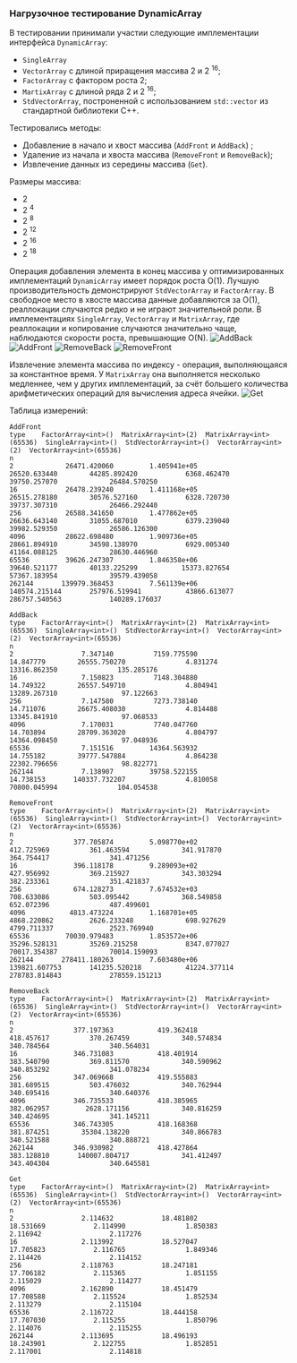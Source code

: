 ### Нагрузочное тестирование DynamicArray 

В тестировании принимали участии следующие имплементации интерфейса `DynamicArray`:
* `SingleArray`
* `VectorArray` с длиной приращения массива 2 и 2 <sup>16</sup>;
* `FactorArray` с фактором роста 2;
* `MartixArray` с длиной ряда 2 и 2 <sup>16</sup>;
* `StdVectorArray`, построненной с использованием `std::vector` из стандартной библиотеки С++.

Тестировались методы:
* Добавление в начало и хвост массива (`AddFront` и `AddBack`) ;
* Удаление из начала и хвоста массива (`RemoveFront` и `RemoveBack`);
* Извлечение данных из середины массива (`Get`).

Размеры массива:
* 2
* 2 <sup>4</sup>
* 2 <sup>8</sup>
* 2 <sup>12</sup>
* 2 <sup>16</sup>
* 2 <sup>18</sup>

Операция добавления элемента в конец массива у оптимизированных имплементаций `DynamicArray` имеет порядок роста O(1). 
Лучшую производительность демонстрируют `StdVectorArray` и `FactorArray`. В свободное место в хвосте массива данные добавляются за O(1),
реаллокации случаются редко и не играют значительной роли. В имплементациях `SingleArray`, `VectorArray` и `MatrixArray`,
где реаллокации и копирование случаются значительно чаще, наблюдаются скорости роста, превышающие O(N).
![AddBack](https://github.com/vitalyisaev2/algo-2019-04/blob/master/02_data_structures/report/AddBack.png)
![AddFront](https://github.com/vitalyisaev2/algo-2019-04/blob/master/02_data_structures/report/AddFront.png)
![RemoveBack](https://github.com/vitalyisaev2/algo-2019-04/blob/master/02_data_structures/report/RemoveBack.png)
![RemoveFront](https://github.com/vitalyisaev2/algo-2019-04/blob/master/02_data_structures/report/RemoveFront.png)

Извлечение элемента массива по индексу - операция, выполняющаяся за константное время. У `MatrixArray` она 
выполняется несколько медленнее, чем у других имплементаций, за счёт большего количества арифметических операций для вычисления адреса ячейки.
![Get](https://github.com/vitalyisaev2/algo-2019-04/blob/master/02_data_structures/report/Get.png)

Таблица измерений:
```
AddFront
type    FactorArray<int>()  MatrixArray<int>(2)  MatrixArray<int>(65536)  SingleArray<int>()  StdVectorArray<int>()  VectorArray<int>(2)  VectorArray<int>(65536)
n                                                                                                                                                                
2             26471.420060         1.405941e+05             26520.633440        44285.892420            6368.462470         39750.257070             26484.570250
16            26478.239240         1.411168e+05             26515.278180        30576.527160            6328.720730         39737.307310             26466.292440
256           26588.341650         1.477862e+05             26636.643140        31055.687010            6379.239040         39982.529350             26586.126300
4096          28622.698480         1.909736e+05             28661.894910        34598.138970            6929.005340         41164.088125             28630.446960
65536         39626.247307         1.846358e+06             39640.521177        40133.225299           15373.827654         57367.183954             39579.439058
262144       139979.368453         7.561139e+06            140574.215144       257976.519941           43866.613077        286757.540563            140289.176037

AddBack
type    FactorArray<int>()  MatrixArray<int>(2)  MatrixArray<int>(65536)  SingleArray<int>()  StdVectorArray<int>()  VectorArray<int>(2)  VectorArray<int>(65536)
n                                                                                                                                                                
2                 7.347140          7159.775590                14.847779        26555.750270               4.831274         13316.862350               135.285176
16                7.150823          7148.304880                14.749322        26557.549710               4.804941         13289.267310                97.122663
256               7.147580          7273.738140                14.711076        26675.408030               4.814488         13345.841910                97.068533
4096              7.170031          7740.047760                14.703894        28709.363020               4.804797         14364.098450                97.048936
65536             7.151516         14364.563932                14.755182        39777.547884               4.864238         22302.796656                98.822771
262144            7.138907         39758.522155                14.738153       140337.732207               4.810058         70800.045994               104.054538

RemoveFront
type    FactorArray<int>()  MatrixArray<int>(2)  MatrixArray<int>(65536)  SingleArray<int>()  StdVectorArray<int>()  VectorArray<int>(2)  VectorArray<int>(65536)
n                                                                                                                                                                
2               377.705874         5.098770e+02               412.725969          361.463594             341.917870           364.754417               341.471256
16              396.118178         9.289093e+02               427.956992          369.215927             343.303294           382.233361               351.421837
256             674.128273         7.674532e+03               708.633086          503.095442             368.549858           652.072396               487.499601
4096           4813.473224         1.168701e+05              4868.220862         2626.233248             698.927629          4799.711337              2523.769940
65536         70030.979483         1.853572e+06             35296.528131        35269.215258            8347.077027         70017.354387             70014.159093
262144       278411.180263         7.603480e+06            139821.607753       141235.520218           41224.377114        278783.814843            278559.151213

RemoveBack
type    FactorArray<int>()  MatrixArray<int>(2)  MatrixArray<int>(65536)  SingleArray<int>()  StdVectorArray<int>()  VectorArray<int>(2)  VectorArray<int>(65536)
n                                                                                                                                                                
2               377.197363           419.362418               418.457617          370.267459             340.574834           340.784564               340.564031
16              346.731083           418.401914               383.540790          369.811570             340.590962           340.853292               341.078234
256             347.069668           419.555883               381.689515          503.476032             340.762944           340.695416               340.640376
4096            346.735533           418.385965               382.062957         2628.171156             340.816259           340.424695               341.145211
65536           346.743305           418.168368               381.874251        35304.138220             340.866783           340.521588               340.888721
262144          346.930982           418.427864               383.128810       140007.804717             341.412497           343.404304               340.645581

Get
type    FactorArray<int>()  MatrixArray<int>(2)  MatrixArray<int>(65536)  SingleArray<int>()  StdVectorArray<int>()  VectorArray<int>(2)  VectorArray<int>(65536)
n                                                                                                                                                                
2                 2.114632            18.481802                18.531669            2.114990               1.850383             2.116942                 2.117276
16                2.113992            18.527047                17.705823            2.116765               1.849346             2.114426                 2.114152
256               2.118763            18.247181                17.706182            2.115365               1.851155             2.115029                 2.114277
4096              2.162890            18.451479                17.708588            2.115524               1.852534             2.113279                 2.115104
65536             2.116722            18.444158                17.707030            2.115255               1.850796             2.114076                 2.115255
262144            2.113695            18.496193                18.243901            2.122755               1.852851             2.117001                 2.114818
```